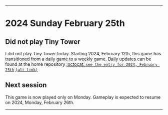 
***

# 2024 Sunday February 25th

## Did not play Tiny Tower

I did not play Tiny Tower today. Starting 2024, February 12th, this game has transitioned from a daily game to a weekly game. Daily updates can be found at the home repository [:octocat: `see the entry for 2024, February 25th`](https://github.com/seanpm2001/SeansLifeArchive_Images_TinyTower/tree/master/tiny%20tower/2024/02_February/25/) [`(alt link)`](/tiny%20tower/2024/02_February/25/)

## Next session

This game is now played only on Monday. Gameplay is expected to resume on 2024, Monday, February 26th.

***
